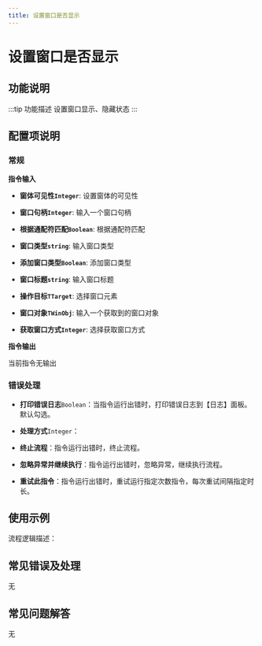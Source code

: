 ```yaml
---
title: 设置窗口是否显示
---
```


# 设置窗口是否显示

## 功能说明

:::tip 功能描述
设置窗口显示、隐藏状态
:::

## 配置项说明

### 常规

**指令输入**

- **窗体可见性`Integer`**: 设置窗体的可见性

- **窗口句柄`Integer`**: 输入一个窗口句柄

- **根据通配符匹配`Boolean`**: 根据通配符匹配

- **窗口类型`string`**: 输入窗口类型

- **添加窗口类型`Boolean`**: 添加窗口类型

- **窗口标题`string`**: 输入窗口标题

- **操作目标`TTarget`**: 选择窗口元素

- **窗口对象`TWinObj`**: 输入一个获取到的窗口对象

- **获取窗口方式`Integer`**: 选择获取窗口方式


**指令输出**

当前指令无输出

### 错误处理

- **打印错误日志**`Boolean`：当指令运行出错时，打印错误日志到【日志】面板。默认勾选。

- **处理方式**`Integer`：

 - **终止流程**：指令运行出错时，终止流程。

 - **忽略异常并继续执行**：指令运行出错时，忽略异常，继续执行流程。

 - **重试此指令**：指令运行出错时，重试运行指定次数指令，每次重试间隔指定时长。

## 使用示例

流程逻辑描述：

## 常见错误及处理

无

## 常见问题解答

无

